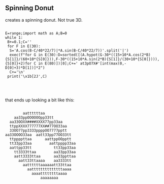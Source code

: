 

## Spinning Donut
<!-- STAR ICON -->
<!-- META A golfed version of a spinning donut, made with python META -->

creates a spinning donut. Not true 3D. 

<pre>
<code class="language-python">
E=range;import math as A;B=0
while 1:
 B+=0.1;C=''
 for F in E(30):
  S='A.cos(B-C/40*22/7)|*A.sin(B-C/40*22/7))'.split('|')
  exec(f"for G in E(30):D=sorted([(A.hypot(G-30*((15+10*A.cos(2*B){S[1]}/(60+10*{S[0]})),F-30*((15+10*A.sin(2*B){S[1]}/(30+10*{S[0]}))),{S[0]}+2)for C in E(80)])[0];C+=' at3pO7X#'[int(max(0,-D[0]+3)*D[1])]*2")
  C+='\n'
 print('\x1b[2J',C)

</code>
</pre>

<br>
that ends up looking a bit like this:
<br>
<pre>
<code class="language-">
        aattttttaa
    aa33ppOOOOOOpp33tt
  aa33OOXX####XXXX77pp33aa
  ttppXXXX777777XX##77OO33aa
  33OO77pp3333ppppOO7777pptt
aa33OOOO33aa  aatt33pp77OO33tt
  ttppppttaa      aattppOOpptt
  tt33pp33aa        aattpppp33aa
  aattpp33tt          tt33pp33aa
    tt3333ttaa        aa33pp33aa
    aatt3333ttaa      aa33ppttaa
      aatt33ttaaaa    aa3333tt
        aattttttaaaaaatt33ttaa
          aattttttttttttttaaaa
            aaaattttttttaaaa
                aaaaaaaa
</code>
</pre>
<!-- LAST EDITED 1699421835 LAST EDITED-->